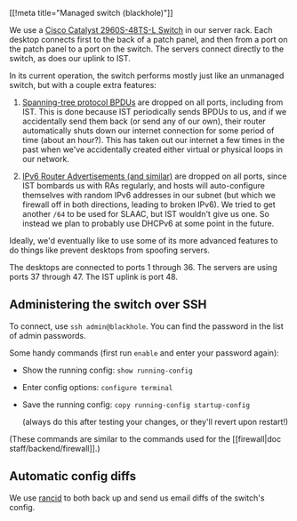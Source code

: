 [[!meta title="Managed switch (blackhole)"]]

We use a [Cisco Catalyst 2960S-48TS-L Switch][switch] in our server rack. Each
desktop connects first to the back of a patch panel, and then from a port on
the patch panel to a port on the switch. The servers connect directly to the
switch, as does our uplink to IST.

In its current operation, the switch performs mostly just like an unmanaged
switch, but with a couple extra features:

1. [Spanning-tree protocol BPDUs][stp] are dropped on all ports, including from
   IST. This is done because IST periodically sends BPDUs to us, and if we
   accidentally send them back (or send any of our own), their router
   automatically shuts down our internet connection for some period of time
   (about an hour?). This has taken out our internet a few times in the past
   when we've accidentally created either virtual or physical loops in our
   network.

2. [IPv6 Router Advertisements (and similar)][ipv6-ra] are dropped on all
   ports, since IST bombards us with RAs regularly, and hosts will
   auto-configure themselves with random IPv6 addresses in our subnet (but
   which we firewall off in both directions, leading to broken IPv6). We tried
   to get another `/64` to be used for SLAAC, but IST wouldn't give us one. So
   instead we plan to probably use DHCPv6 at some point in the future.

Ideally, we'd eventually like to use some of its more advanced features to do
things like prevent desktops from spoofing servers.

The desktops are connected to ports 1 through 36. The servers are using ports
37 through 47. The IST uplink is port 48.


## Administering the switch over SSH

To connect, use `ssh admin@blackhole`. You can find the password in the list of
admin passwords.

Some handy commands (first run `enable` and enter your password again):

* Show the running config: `show running-config`

* Enter config options: `configure terminal`

* Save the running config: `copy running-config startup-config`

  (always do this after testing your changes, or they'll revert upon restart!)

(These commands are similar to the commands used for the
[[firewall|doc staff/backend/firewall]].)


## Automatic config diffs

We use [rancid](http://www.shrubbery.net/rancid/) to both back up and send us
email diffs of the switch's config.


[switch]: http://www.cisco.com/c/en/us/support/switches/catalyst-2960s-48ts-l-switch/model.html
[stp]: https://en.wikipedia.org/wiki/Bridge_Protocol_Data_Unit
[ipv6-ra]: https://en.wikipedia.org/wiki/Neighbor_Discovery_Protocol
